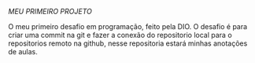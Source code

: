 _MEU PRIMEIRO PROJETO_

O meu primeiro desafio em programação, feito pela DIO.
 O desafio é para criar uma commit na git e fazer a conexão do repositorio local para o repositorios remoto na github, nesse repositoria estará minhas anotações de aulas.
